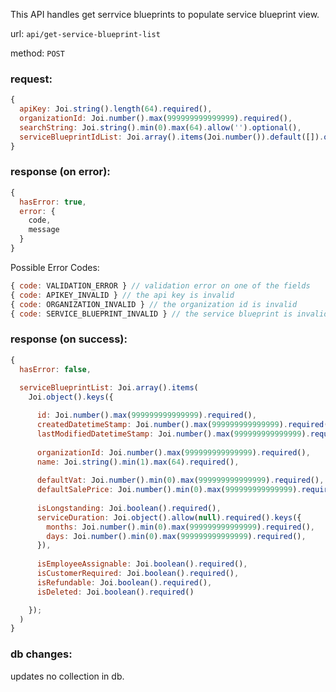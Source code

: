 This API handles get serrvice blueprints to populate service blueprint view.

url: `api/get-service-blueprint-list`

method: `POST`

### request: 
```js
{
  apiKey: Joi.string().length(64).required(),
  organizationId: Joi.number().max(999999999999999).required(),
  searchString: Joi.string().min(0).max(64).allow('').optional(),
  serviceBlueprintIdList: Joi.array().items(Joi.number()).default([]).optional() // takes precedence over searchString
}
```

### response (on error):
```js
{
  hasError: true,
  error: {
    code,
    message
  }
}
```

Possible Error Codes:
```js
{ code: VALIDATION_ERROR } // validation error on one of the fields
{ code: APIKEY_INVALID } // the api key is invalid
{ code: ORGANIZATION_INVALID } // the organization id is invalid
{ code: SERVICE_BLUEPRINT_INVALID } // the service blueprint is invalid

```

### response (on success):
```js
{
  hasError: false,
  
  serviceBlueprintList: Joi.array().items(
    Joi.object().keys({

      id: Joi.number().max(999999999999999).required(),
      createdDatetimeStamp: Joi.number().max(999999999999999).required(),
      lastModifiedDatetimeStamp: Joi.number().max(999999999999999).required(),
    
      organizationId: Joi.number().max(999999999999999).required(),
      name: Joi.string().min(1).max(64).required(),
    
      defaultVat: Joi.number().min(0).max(999999999999999).required(),
      defaultSalePrice: Joi.number().min(0).max(999999999999999).required(),
      
      isLongstanding: Joi.boolean().required(),
      serviceDuration: Joi.object().allow(null).required().keys({
        months: Joi.number().min(0).max(999999999999999).required(),
        days: Joi.number().min(0).max(999999999999999).required(),
      }),
    
      isEmployeeAssignable: Joi.boolean().required(),
      isCustomerRequired: Joi.boolean().required(),
      isRefundable: Joi.boolean().required(),
      isDeleted: Joi.boolean().required()

    });
  )
}
```

### db changes:
updates no collection in db.